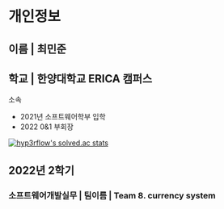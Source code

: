 # 개인정보
## 이름 | 최민준
## 학교 | 한양대학교 ERICA 캠퍼스
소속
- 2021년 소프트웨어학부 입학
- 2022 0&1 부회장

[![hyp3rflow's solved.ac stats](https://github-readme-solvedac.hyp3rflow.vercel.app/api/?handle=xxnonamexx)](https://solved.ac/profile/xxnonamexx)

## 2022년 2학기
### 소프트웨어개발실무 | 팀이름 | Team 8. currency system
